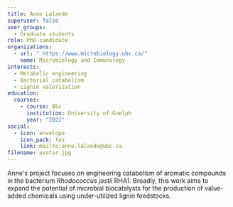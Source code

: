 ```yaml
---
title: Anne Lalande
superuser: false
user_groups:
  - Graduate students
role: PhD candidate
organizations:
  - url: " https://www.microbiology.ubc.ca/"
    name: Microbiology and Immunology
interests:
  - Metabolic engineering
  - Bacterial catabolism
  - Lignin valorization
education:
  courses:
    - course: BSc
      institution: University of Guelph
      year: "2022"
social:
  - icon: envelope
    icon_pack: fas
    link: mailto:anne.lalande@ubc.ca
filename: avatar.jpg
---
```

A﻿nne's project focuses on engineering catabolism of aromatic compounds in the bacterium *Rhodococcus jostii* RHA1. Broadly, this work aims to expand the potential of microbial biocatalysts for the production of value-added chemicals using under-utilized lignin feedstocks.
